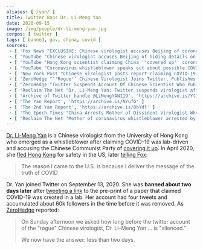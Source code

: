 ```yaml
---
aliases: [ /yan/ ]
title: Twitter Bans Dr. Li-Meng Yan
date: 2020-09-15
image: /img/people/dr-li-meng-yan.jpg
corpos: [ twitter ]
tags: [ banned, gov, china, covid ]
sources:
 - [ 'Fox News "EXCLUSIVE: Chinese virologist accuses Beijing of coronavirus cover-up, flees Hong Kong: ''I know how they treat whistleblowers''" by Barnini Chakraborty, Alex Diaz (10 Jul 2020)', 'https://archive.is/leHOp' ]
 - [ 'YouTube "Chinese virologist accuses Beijing of hiding details on coronavirus" by Fox News (10 Jul 2020)', 'https://www.youtube.com/watch?v=NUbrE1v4kuQ' ]
 - [ 'YouTube "Hong Kong scientist claiming China ''covered up'' coronavirus data speaks out" by Fox News (13 Jul 2020)', 'https://www.youtube.com/watch?v=7voTUuVT5i4' ]
 - [ 'YouTube "Coronavirus whistleblower speaks out about possible COVID origin on ''Tucker''" by Fox News (15 Sep 2020)', 'https://www.youtube.com/watch?v=qFlqXPl_hZQ' ]
 - [ 'New York Post "Chinese virologist posts report claiming COVID-19 was made in Wuhan lab" by Tamar Lapin (14 Sep 2020)', 'https://archive.is/mL8ft' ]
 - [ 'ZeroHedge "''Rogue'' Chinese Virologist Joins Twitter, Publishes "Smoking Gun" Evidence COVID-19 Created In Lab" by Tyler Durden (15 Sep 2020)', 'https://archive.is/xHuaA' ]
 - [ 'ZeroHedge "Twitter Suspends Account Of Chinese Scientist Who Published Paper Alleging Covid Was Created In Wuhan Lab" by Tyler Durden (15 Sep 2020)', 'https://archive.is/dyNHD' ]
 - [ 'Reclaim The Net "Dr. Li-Meng Yan: Twitter suspends virologist after paper alleging that COVID-19 was created in Wuhan lab" by Tom Parker (15 Sep 2020)', 'https://reclaimthenet.org/twitter-suspends-dr-li-meng-yan/' ]
 - [ 'Archive of Twitter handle @LiMengYAN119', 'https://archive.is/Yt1ue' ]
 - [ 'The Yan Report', 'https://archive.is/NYufG' ]
 - [ 'The 2nd Yan Report', 'https://archive.is/0bYdl' ]
 - [ 'The Epoch Times "China Arrests Mother of Dissident Virologist Who Blamed Beijing for Virus Coverup" by Eva Fu (5 Oct 2020)', 'https://archive.is/3lOBY' ]
 - [ 'Reclaim The Net "Mother of coronavirus whistleblower arrested by the Chinese Communist Party" by Naga Pramod (5 Oct 2020)', 'https://reclaimthenet.org/li-meng-yan-mother-arrested-ccp/' ]
---
```


[Dr. Li-Meng Yan](https://archive.is/2inFX) is a Chinese virologist from the
University of Hong Kong who emerged as a whistleblower after claiming COVID-19
was lab-driven and accusing the Chinese Communist Party of [covering it
up](https://archive.is/uF15T). In April 2020, she [fled Hong
Kong](https://archive.is/ItGnP) for safety in the US, later [telling
Fox](https://archive.is/leHOp#selection-2035.1-2035.85):
> The reason I came to the U.S. is because I deliver the message of the truth
> of COVID

Dr. Yan joined Twitter on September 13, 2020. She was **banned about two days
later** after [tweeting a link](https://archive.is/xHuaA) to the pre-print of a
paper that claimed COVID-19 was created in a lab. Her account had four tweets
and accumulated about 60k followers in the time before it was removed. As
[ZeroHedge](https://archive.is/dyNHD#selection-843.0-880.1) reported:
> On Sunday afternoon we asked how long before the twitter account of the
> "rogue" Chinese virologist, Dr. Li-Meng Yan ... is "silenced."
>
> We now have the answer: less than two days.
